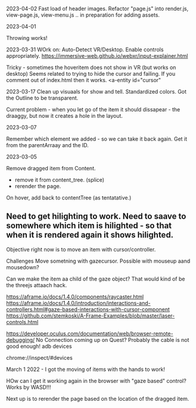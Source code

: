 

2023-04-02
Fast load of header images.
Refactor "page.js" into render.js, view-page.js, view-menu.js .. in preparation for adding assets.

2023-04-01

Throwing works!

2023-03-31
WOrk on: Auto-Detect VR/Desktop. Enable controls appropriately.
https://immersive-web.github.io/webxr/input-explainer.html

Tricky - sometimes the hoveritem does not show in VR (but works on desktop)
Seems related to trying to hide the cursor and failing.
If you comment out of index.html then it works.
 <a-entity id="cursor"


2023-03-17
Clean up visuaals for show and tell.
Standardized colors. Got the Outline to be transparent.

Current problem - when you let go of the item it should dissapear - the draaggy, but now it creates a hole in the layout.

2023-03-07

Remember which element we added - so we can take it back again.
Get it from the parentArraay and the ID.

2023-03-05



Remove dragged item from Content.
* remove it from content_tree. (splice)
* rerender the page.

On hover, add back to contentTree (as tentatative.)

Need to get hilighting to work.
Need to saave to somewhere which item is hilighted - so that when it is rendered again it shows hilighted.
------

Objective right now is to move an item with cursor/controller.

Challenges
Move sometning with gazecursor. Possible with mouseup aand mousedown?

Can we make the item aa child of the gaze object? That would kind of be the threejs attaach hack.

https://aframe.io/docs/1.4.0/components/raycaster.html
https://aframe.io/docs/1.4.0/introduction/interactions-and-controllers.html#gaze-based-interactions-with-cursor-component
https://github.com/stemkoski/A-Frame-Examples/blob/master/laser-controls.html


https://developer.oculus.com/documentation/web/browser-remote-debugging/
No Connection coming up on Quest? Probably the cable is not good enough!
adb devices

chrome://inspect/#devices

March 1 2022 - I got the moving of items with the hands to work!

HOw can I get it working again in the browser with "gaze based" control? Works by WASD!!!

Next up is to rerender the page based on the location of the dragged item.